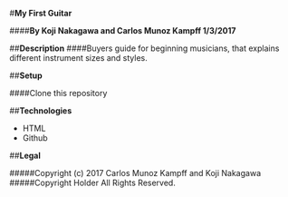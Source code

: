 #**My First Guitar**

####**By Koji Nakagawa and Carlos Munoz Kampff 1/3/2017**

##**Description**
####Buyers guide for beginning musicians, that explains different instrument sizes and styles.

##**Setup**

####Clone this repository

##**Technologies**

* HTML
* Github

##**Legal**

#####Copyright (c) 2017 Carlos Munoz Kampff and Koji Nakagawa
#####Copyright Holder All Rights Reserved.
